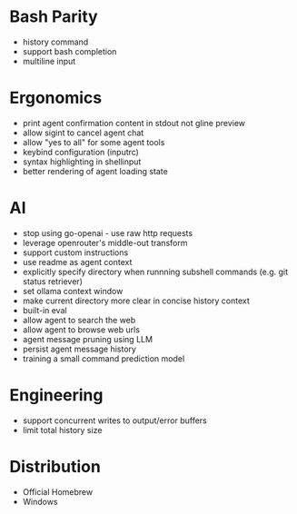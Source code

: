 # Bash Parity

- history command
- support bash completion
- multiline input

# Ergonomics

- print agent confirmation content in stdout not gline preview
- allow sigint to cancel agent chat
- allow "yes to all" for some agent tools
- keybind configuration (inputrc)
- syntax highlighting in shellinput
- better rendering of agent loading state

# AI

- stop using go-openai - use raw http requests
- leverage openrouter's middle-out transform
- support custom instructions
- use readme as agent context
- explicitly specify directory when runnning subshell commands (e.g. git status retriever)
- set ollama context window
- make current directory more clear in concise history context
- built-in eval
- allow agent to search the web
- allow agent to browse web urls
- agent message pruning using LLM
- persist agent message history
- training a small command prediction model

# Engineering

- support concurrent writes to output/error buffers
- limit total history size

# Distribution

- Official Homebrew
- Windows
